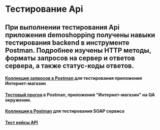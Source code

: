 # Тестирование Api

## При выполнении тестирования Api приложения demoshopping получены навыки тестирования backend в инструменте Postman. Подробнее изучены HTTP методы, форматы запросов на сервер и ответов сервера, а также статус-коды ответов.

#### [Коллекция запросов в Postman](https://github.com/Sytugin/Api/blob/main/DemoShopping.postman_collection.json) для тестирования приложения Интернет-магазин 

#### [Тестовый прогон](https://drive.google.com/file/d/1gss42jfiqqCjvv2ohg3IqShQbM6_WKO0/view?usp=sharing) в Postman, приложения "Интернет-магазин" на QA окружении.

#### [Коллекция в Postman](https://github.com/Sytugin/Api/blob/main/SOAP.postman_collection.json) для тестирования SOAP сервиса 

#### [Тест кейсы API](https://drive.google.com/file/d/1T0wuCSkFYjRoHUzI185CssHsU433KJMn/view?usp=sharing)
